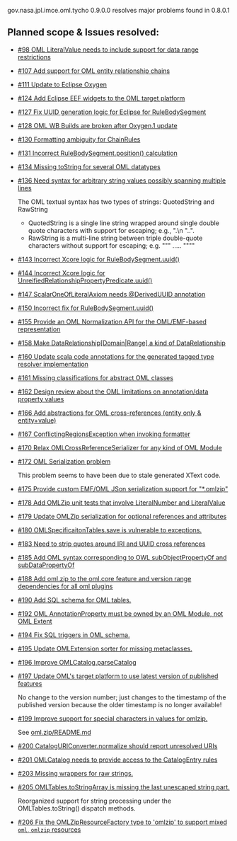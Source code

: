gov.nasa.jpl.imce.oml.tycho 0.9.0.0 resolves major problems found in 0.8.0.1

## Planned scope & Issues resolved:

- [#98 OML LiteralValue needs to include support for data range restrictions](https://github.com/JPL-IMCE/gov.nasa.jpl.imce.oml/issues/98)

- [#107 Add support for OML entity relationship chains](https://github.com/JPL-IMCE/gov.nasa.jpl.imce.oml/issues/107)

- [#111 Update to Eclipse Oxygen](https://github.com/JPL-IMCE/gov.nasa.jpl.imce.oml/issues/111)

- [#124 Add Eclipse EEF widgets to the OML target platform](https://github.com/JPL-IMCE/gov.nasa.jpl.imce.oml/issues/124)

- [#127 Fix UUID generation logic for Eclipse for RuleBodySegment](https://github.com/JPL-IMCE/gov.nasa.jpl.imce.oml/issues/127)

- [#128 OML WB Builds are broken after Oxygen.1 update](https://github.com/JPL-IMCE/gov.nasa.jpl.imce.oml/issues/128)

- [#130 Formatting ambiguity for ChainRules](https://github.com/JPL-IMCE/gov.nasa.jpl.imce.oml/issues/130)

- [#131 Incorrect RuleBodySegment.position() calculation](https://github.com/JPL-IMCE/gov.nasa.jpl.imce.oml/issues/131)

- [#134 Missing toString for several OML datatypes](https://github.com/JPL-IMCE/gov.nasa.jpl.imce.oml/issues/134)

- [#136 Need syntax for arbitrary string values possibly spanning multiple lines](https://github.com/JPL-IMCE/gov.nasa.jpl.imce.oml/issues/136)

	The OML textual syntax has two types of strings: QuotedString and RawString
	- QuotedString is a single line string wrapped around single double quote characters with support for escaping; e.g., ".\n \"..".
	- RawString is a multi-line string between triple double-quote characters without support for escaping; e.g. """ ..... """"
	
- [#143 Incorrect Xcore logic for RuleBodySegment.uuid()](https://github.com/JPL-IMCE/gov.nasa.jpl.imce.oml/issues/143)

- [#144 Incorrect Xcore logic for UnreifiedRelationshipPropertyPredicate.uuid()](https://github.com/JPL-IMCE/gov.nasa.jpl.imce.oml/issues/145)

- [#147 ScalarOneOfLiteralAxiom needs @DerivedUUID annotation](https://github.com/JPL-IMCE/gov.nasa.jpl.imce.oml/issues/147)

- [#150 Incorrect fix for RuleBodySegment.uuid()](https://github.com/JPL-IMCE/gov.nasa.jpl.imce.oml/issues/150)

- [#155 Provide an OML Normalization API for the OML/EMF-based representation](https://github.com/JPL-IMCE/gov.nasa.jpl.imce.oml/issues/155)

- [#158 Make DataRelationship[Domain|Range] a kind of DataRelationship](https://github.com/JPL-IMCE/gov.nasa.jpl.imce.oml/issues/158)

- [#160 Update scala code annotations for the generated tagged type resolver implementation](https://github.com/JPL-IMCE/gov.nasa.jpl.imce.oml/issues/160)

- [#161 Missing classifications for abstract OML classes](https://github.com/JPL-IMCE/gov.nasa.jpl.imce.oml/issues/161)

- [#162 Design review about the OML limitations on annotation/data property values](https://github.com/JPL-IMCE/gov.nasa.jpl.imce.oml/issues/162)

- [#166 Add abstractions for OML cross-references (entity only & entity+value)](https://github.com/JPL-IMCE/gov.nasa.jpl.imce.oml/issues/166)

- [#167 ConflictingRegionsException when invoking formatter](https://github.com/JPL-IMCE/gov.nasa.jpl.imce.oml/issues/167)

- [#170 Relax OMLCrossReferenceSerializer for any kind of OML Module](https://github.com/JPL-IMCE/gov.nasa.jpl.imce.oml/issues/170)

- [#172 OML Serialization problem](https://github.com/JPL-IMCE/gov.nasa.jpl.imce.oml/issues/172)

  This problem seems to have been due to stale generated XText code.

- [#175 Provide custom EMF/OML JSon serialization support for "*.omlzip"](https://github.com/JPL-IMCE/gov.nasa.jpl.imce.oml/issues/175)

- [#178 Add OMLZip unit tests that involve LiteralNumber and LiteralValue](https://github.com/JPL-IMCE/gov.nasa.jpl.imce.oml/issues/178)

- [#179 Update OMLZip serialization for optional references and attributes](https://github.com/JPL-IMCE/gov.nasa.jpl.imce.oml/issues/179)

- [#180 OMLSpecificaitonTables.save is vulnerable to exceptions.](https://github.com/JPL-IMCE/gov.nasa.jpl.imce.oml/issues/180)

- [#183 Need to strip quotes around IRI and UUID cross references](https://github.com/JPL-IMCE/gov.nasa.jpl.imce.oml/issues/183)

- [#185 Add OML syntax corresponding to OWL subObjectPropertyOf and subDataPropertyOf](https://github.com/JPL-IMCE/gov.nasa.jpl.imce.oml/issues/185)

- [#188 Add oml.zip to the oml.core feature and version range dependencies for all oml plugins](https://github.com/JPL-IMCE/gov.nasa.jpl.imce.oml/issues/188)

- [#190 Add SQL schema for OML tables.](https://github.com/JPL-IMCE/gov.nasa.jpl.imce.oml/issues/190)

- [#192 OML AnnotationProperty must be owned by an OML Module, not OML Extent](https://github.com/JPL-IMCE/gov.nasa.jpl.imce.oml/issues/192)

- [#194 Fix SQL triggers in OML schema.](https://github.com/JPL-IMCE/gov.nasa.jpl.imce.oml/issues/194)

- [#195 Update OMLExtension sorter for missing metaclasses.](https://github.com/JPL-IMCE/gov.nasa.jpl.imce.oml/issues/195)

- [#196 Improve OMLCatalog.parseCatalog](https://github.com/JPL-IMCE/gov.nasa.jpl.imce.oml/issues/196)

- [#197 Update OML's target platform to use latest version of published features](https://github.com/JPL-IMCE/gov.nasa.jpl.imce.oml/issues/197)

  No change to the version number; just changes to the timestamp of the published version because the older timestamp is no longer available!
  
- [#199 Improve support for special characters in values for omlzip.](https://github.com/JPL-IMCE/gov.nasa.jpl.imce.oml/issues/199)

  See [oml.zip/README.md](../plugins/core/gov.nasa.jpl.imce.oml.zip/README.md)
  
- [#200 CatalogURIConverter.normalize should report unresolved URIs](https://github.com/JPL-IMCE/gov.nasa.jpl.imce.oml/issues/200)

- [#201 OMLCatalog needs to provide access to the CatalogEntry rules](https://github.com/JPL-IMCE/gov.nasa.jpl.imce.oml/issues/201)

- [#203 Missing wrappers for raw strings.](https://github.com/JPL-IMCE/gov.nasa.jpl.imce.oml/issues/203)

- [#205 OMLTables.toStringArray is missing the last unescaped string part.](https://github.com/JPL-IMCE/gov.nasa.jpl.imce.oml/issues/205)

  Reorganized support for string processing under the OMLTables.toString() dispatch methods.
  
- [#206 Fix the OMLZipResourceFactory type to 'omlzip' to support mixed `oml`, `omlzip` resources](https://github.com/JPL-IMCE/gov.nasa.jpl.imce.oml/issues/206)
